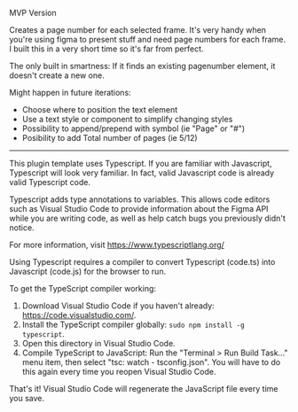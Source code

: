 MVP Version

Creates a page number for each selected frame. It's very handy when you're using figma to present stuff and need page numbers for each frame.  I built this in a very short time so it's far from perfect.

The only built in smartness:
If it finds an existing pagenumber element, it doesn't create a new one.

Might happen in future iterations:
- Choose where to position the text element
- Use a text style or component to simplify changing styles
- Possibility to append/prepend with symbol (ie "Page" or "#")
- Posibility to add Total number of pages (ie 5/12)

----

This plugin template uses Typescript. If you are familiar with Javascript, Typescript will
look very familiar. In fact, valid Javascript code is already valid Typescript code.

Typescript adds type annotations to variables. This allows code editors such as Visual Studio Code
to provide information about the Figma API while you are writing code, as well as help catch bugs
you previously didn't notice.

For more information, visit https://www.typescriptlang.org/

Using Typescript requires a compiler to convert Typescript (code.ts) into Javascript (code.js)
for the browser to run.

To get the TypeScript compiler working:

1. Download Visual Studio Code if you haven't already: https://code.visualstudio.com/.
2. Install the TypeScript compiler globally: `sudo npm install -g typescript`.
3. Open this directory in Visual Studio Code.
4. Compile TypeScript to JavaScript: Run the "Terminal > Run Build Task..." menu item,
    then select "tsc: watch - tsconfig.json". You will have to do this again every time
    you reopen Visual Studio Code.

That's it! Visual Studio Code will regenerate the JavaScript file every time you save.

